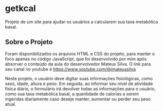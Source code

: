 # getkcal

Projeto de um site para ajudar os usuários a calcularem sua taxa metabólica basal.

## Sobre o Projeto

Foram disponibilizados os arquivos HTML e CSS do projeto, para manter o foco apenas no código JavaScript, que foi desenvolvido por mim após absorver o conteúdo da aula do desenvolvedor Mateus Silva. O link para seu canal no youtube é https://www.youtube.com/@imateussilva

Neste projeto, o usuário deve digitar suas informações fisiológicas, como sexo, idade, altura e peso. Em seguida, ao informar seu nível de atividade física diário, o formulário irá devolver todas as informações para o usuário, como sua taxa metabólica basal, a quantidade de calorias a serem ingeridas diariamente caso deseje manter, aumentar ou perder seu peso atual.
